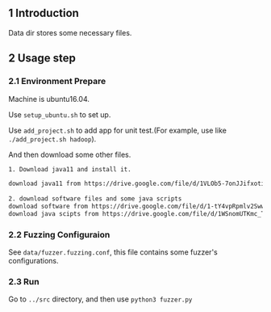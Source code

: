 ## 1 Introduction

Data dir stores some necessary files.

## 2 Usage step

### 2.1 Environment Prepare


Machine is ubuntu16.04.

Use `setup_ubuntu.sh` to set up.

Use `add_project.sh` to add app for unit test.(For example, use like `./add_project.sh hadoop`).

And then download some other files.
```bash
1. Download java11 and install it.

download java11 from https://drive.google.com/file/d/1VLOb5-7onJJifxoti7WtOtOlw2Vbqp7n/view?usp=drive_link, and unzip it to /usr/lib/jvm named jdk-11.0.13.
 
2. download software files and some java scripts
download software from https://drive.google.com/file/d/1-tY4vpRpmlv2SwwvmDDVXWbq564GUR3D/view?usp=sharing, and unzip it to /data/app_sysTest.
download java scipts from https://drive.google.com/file/d/1WSnomUTKmc_Tqp9QeLlgg3wkbeTLWVYv/view?usp=sharing, and unzip it to /data/systest_java.

```

### 2.2 Fuzzing Configuraion

See `data/fuzzer.fuzzing.conf`, this file contains some fuzzer's configurations.

### 2.3 Run

Go to `../src` directory, and then use `python3 fuzzer.py`

